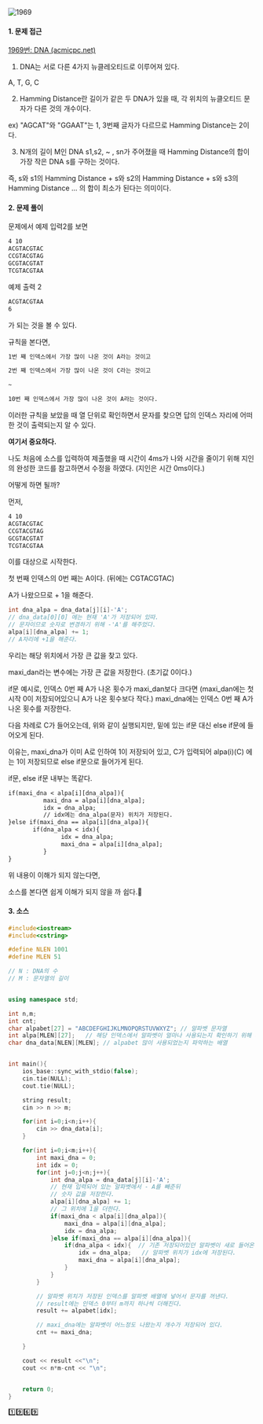 ![1969](https://user-images.githubusercontent.com/72541544/127460569-055b4ccd-5ebd-45da-856a-f5de9963a5e4.png)

#### 1. 문제 접근

[1969번: DNA (acmicpc.net)](https://www.acmicpc.net/problem/1969)

1) DNA는 서로 다른 4가지 뉴클레오티드로 이루어져 있다.

A, T, G, C

2) Hamming Distance란 길이가 같은 두 DNA가 있을 때, 각 위치의 뉴클오티드 문자가 다른 것의 개수이다.

ex) "AGCAT"와 "GGAAT"는 1, 3번째 글자가 다르므로 Hamming Distance는 2이다.

3) N개의 길이 M인 DNA s1,s2, ~ , sn가 주어졌을 때 Hamming Distance의 합이 가장 작은 DNA s를 구하는 것이다.

즉, s와 s1의 Hamming Distance + s와 s2의 Hamming Distance + s와 s3의 Hamming  Distance ... 의 합이 최소가 된다는 의미이다.



#### 2. 문제 풀이

문제에서 예제 입력2를 보면

```tex
4 10
ACGTACGTAC
CCGTACGTAG
GCGTACGTAT
TCGTACGTAA
```

예제 출력 2

```tex
ACGTACGTAA
6
```

가 되는 것을 볼 수 있다.

규칙을 본다면,

```tex
1번 째 인덱스에서 가장 많이 나온 것이 A라는 것이고

2번 째 인덱스에서 가장 많이 나온 것이 C라는 것이고

~

10번 째 인덱스에서 가장 많이 나온 것이 A라는 것이다.
```

이러한 규칙을 보았을 때 열 단위로 확인하면서 문자를 찾으면 답의 인덱스 자리에 어떠한 것이 출력되는지 알 수 있다.



**여기서 중요하다.**

나도 처음에 소스를 입력하여 제출했을 때 시간이 4ms가 나와 시간을 줄이기 위해 지인의 완성한 코드를 참고하면서 수정을 하였다. (지인은 시간 0ms이다.)

어떻게 하면 될까?

먼저, 

```tex
4 10
ACGTACGTAC
CCGTACGTAG
GCGTACGTAT
TCGTACGTAA
```

이를 대상으로 시작한다.

첫 번째 인덱스의 0번 째는 A이다.  (뒤에는 CGTACGTAC)

A가 나왔으므로 + 1을 해준다.

```C++
int dna_alpa = dna_data[j][i]-'A';
// dna_data[0][0] 에는 현재 'A'가 저장되어 있따.
// 문자이므로 숫자로 변경하기 위해 -'A'를 해주었다.
alpa[i][dna_alpa] += 1;
// A자리에 +1을 해준다.
```

우리는 해당 위치에서 가장 큰 값을 찾고 있다.

maxi_dan라는 변수에는 가장 큰 값을 저장한다. (초기값 0이다.)

if문 예시로, 인덱스 0번 째 A가 나온 횟수가 maxi_dan보다 크다면 (maxi_dan에는 첫 시작 0이 저장되어있으니 A가 나온 횟수보다 작다.) maxi_dna에는 인덱스 0번 째 A가 나온 횟수를 저장한다.

다음 차례로 C가 들어오는데, 위와 같이 실행되지만, 밑에 있는 if문 대신 else if문에 들어오게 된다.

이유는, maxi_dna가 이미 A로 인하여 1이 저장되어 있고, C가 입력되어 alpa(i)(C) 에는 1이 저장되므로 else if문으로 들어가게 된다.

if문, else if문 내부는 똑같다.

```tex
if(maxi_dna < alpa[i][dna_alpa]){
          maxi_dna = alpa[i][dna_alpa];
          idx = dna_alpa;
          // idx에는 dna_alpa(문자) 위치가 저장된다.
}else if(maxi_dna == alpa[i][dna_alpa]){
       if(dna_alpa < idx){
               idx = dna_alpa;
               maxi_dna = alpa[i][dna_alpa];
          }
}
```

위 내용이 이해가 되지 않는다면,

소스를 본다면 쉽게 이해가 되지 않을 까 쉽다.🤗

#### 3. 소스

```c++
#include<iostream>
#include<cstring>

#define NLEN 1001
#define MLEN 51

// N : DNA의 수
// M : 문자열의 길이


using namespace std;

int n,m;
int cnt;
char alpabet[27] = "ABCDEFGHIJKLMNOPQRSTUVWXYZ"; // 알파벳 문자열
int alpa[MLEN][27];   // 해당 인덱스에서 알파벳이 얼마나 사용되는지 확인하기 위해 사용한 이차원 배열
char dna_data[NLEN][MLEN]; // alpabet 많이 사용되었는지 파악하는 배열


int main(){
    ios_base::sync_with_stdio(false);
    cin.tie(NULL);
    cout.tie(NULL);

    string result;
    cin >> n >> m;

    for(int i=0;i<n;i++){
        cin >> dna_data[i];
    }

    for(int i=0;i<m;i++){
        int maxi_dna = 0;
        int idx = 0;
        for(int j=0;j<n;j++){
            int dna_alpa = dna_data[j][i]-'A';
            // 현재 입력되어 있는 알파벳에서 - A를 빼준뒤
            // 숫자 값을 저장한다.
            alpa[i][dna_alpa] += 1;
            // 그 위치에 1을 더한다.
            if(maxi_dna < alpa[i][dna_alpa]){
                maxi_dna = alpa[i][dna_alpa];
                idx = dna_alpa;
            }else if(maxi_dna == alpa[i][dna_alpa]){
                if(dna_alpa < idx){  // 기존 저장되어있던 알파벳이 새로 들어온 알파벳보다 사전 순으로 작다면 변경한다.
                    idx = dna_alpa;   // 알파벳 위치가 idx에 저장된다.
                    maxi_dna = alpa[i][dna_alpa];
                }
            }
        }

        // 알파벳 위치가 저장된 인덱스를 알파벳 배열에 넣어서 문자를 꺼낸다.
        // result에는 인덱스 0부터 m까지 하나씩 더해진다.
        result += alpabet[idx];

        // maxi_dna에는 알파벳이 어느정도 나왔는지 개수가 저장되어 있다.
        cnt += maxi_dna;

    }

    cout << result <<"\n";
    cout << n*m-cnt << "\n";


    return 0;
}

```





1️⃣9️⃣6️⃣9️⃣

















